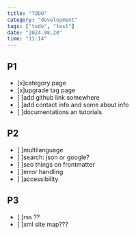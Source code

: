 ```yaml
---
title: "TODO"
category: "development"
tags: ["todo", "test"]
date: "2024.08.20"
time: "11:14"
---
```


## P1

- [x]category page
- [x]upgrade tag page
- [ ]add github link somewhere
- [ ]add contact info and some about info
- [ ]documentations an tutorials

## P2

- [ ]multilanguage
- [ ]search: json or google?
- [ ]seo things on frontmatter
- [ ]error handling
- [ ]accessibility

## P3

- [ ]rss ??
- [ ]xml site map???
